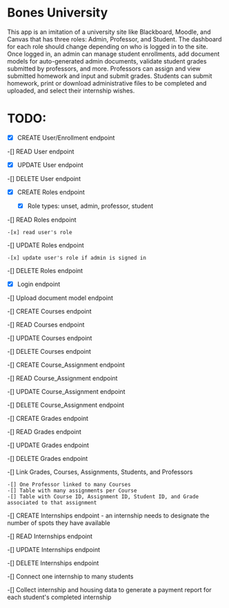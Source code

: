 # Bones University

This app is an imitation of a university site like Blackboard, Moodle, and Canvas that has three roles: Admin, Professor, and Student. The dashboard for each role should change depending on who is logged in to the site. Once logged in, an admin can manage student enrollments, add document models for auto-generated admin documents, validate student grades submitted by professors, and more. Professors can assign and view submitted homework and input and submit grades. Students can submit homework, print or download administrative files to be completed and uploaded, and select their internship wishes.

# TODO:

  -[x] CREATE User/Enrollment endpoint
  
  -[] READ User endpoint

  -[x] UPDATE User endpoint
  
  -[] DELETE User endpoint

  -[x] CREATE Roles endpoint
  
    -[x] Role types: unset, admin, professor, student
    
  -[] READ Roles endpoint
  
    -[x] read user's role  
  
  -[] UPDATE Roles endpoint
  
    -[x] update user's role if admin is signed in
  
  -[] DELETE Roles endpoint

  -[x] Login endpoint

  -[] Upload document model endpoint

  -[] CREATE Courses endpoint
  
  -[] READ Courses endpoint
  
  -[] UPDATE Courses endpoint
  
  -[] DELETE Courses endpoint

  -[] CREATE Course_Assignment endpoint
  
  -[] READ Course_Assignment endpoint
  
  -[] UPDATE Course_Assignment endpoint
  
  -[] DELETE Course_Assignment endpoint

  -[] CREATE Grades endpoint
  
  -[] READ Grades endpoint
  
  -[] UPDATE Grades endpoint
  
  -[] DELETE Grades endpoint

  -[] Link Grades, Courses, Assignments, Students, and Professors
  
    -[] One Professor linked to many Courses
    -[] Table with many assignments per Course
    -[] Table with Course ID, Assignment ID, Student ID, and Grade associated to that assignment

  -[] CREATE Internships endpoint
    - an internship needs to designate the number of spots they have available
    
  -[] READ Internships endpoint
  
  -[] UPDATE Internships endpoint
  
  -[] DELETE Internships endpoint

  -[] Connect one internship to many students

  -[] Collect internship and housing data to generate a payment report for each student's completed internship
